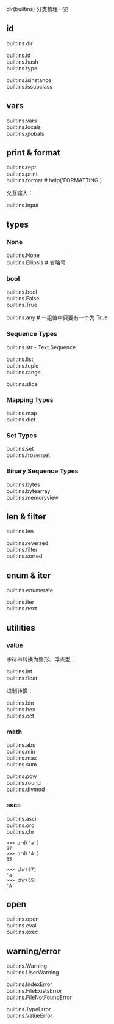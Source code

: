 
dir(builtins) 分类梳理一览

## id

builtins.dir  

builtins.id  
builtins.hash  
builtins.type  

builtins.isinstance  
builtins.issubclass  

## vars

builtins.vars  
builtins.locals  
builtins.globals  

## print & format

builtins.repr  
builtins.print  
builtins.format # help('FORMATTING')  

交互输入：

builtins.input

## types

### None

builtins.None  
builtins.Ellipsis # 省略号  

### bool

builtins.bool  
builtins.False  
builtins.True  

builtins.any # 一组值中只要有一个为 True

### Sequence Types

builtins.str - Text Sequence  

builtins.list  
builtins.tuple  
builtins.range  

builtins.slice  

### Mapping Types

builtins.map  
builtins.dict  

### Set Types

builtins.set  
builtins.frozenset  

### Binary Sequence Types

builtins.bytes  
builtins.bytearray  
builtins.memoryview  

## len & filter

builtins.len  

builtins.reversed  
builtins.filter  
builtins.sorted  

## enum & iter

builtins.enumerate  

builtins.iter  
builtins.next  

## utilities

### value

字符串转换为整形、浮点型：

builtins.int  
builtins.float  

进制转换：

builtins.bin  
builtins.hex  
builtins.oct  

### math

builtins.abs  
builtins.min  
builtins.max  
builtins.sum  

builtins.pow  
builtins.round  
builtins.divmod  

### ascii

builtins.ascii  
builtins.ord  
builtins.chr  

```
>>> ord('a')
97
>>> ord('A')
65
```

```
>>> chr(97)
'a'
>>> chr(65)
'A'
```

## open

builtins.open  
builtins.eval  
builtins.exec  

## warning/error

builtins.Warning  
builtins.UserWarning  

builtins.IndexError  
builtins.FileExistsError  
builtins.FileNotFoundError  

builtins.TypeError  
builtins.ValueError  
